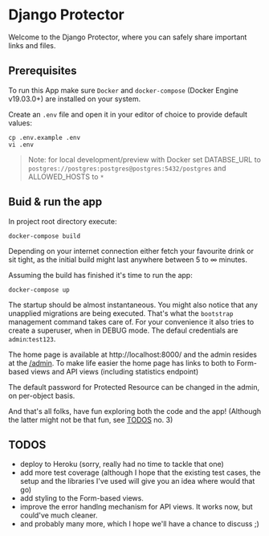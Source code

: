 # Django Protector

Welcome to the Django Protector, where you can safely share important links and files.

## Prerequisites

To run this App make sure `Docker` and `docker-compose` (Docker Engine v19.03.0+) are installed on your system.

Create an `.env` file and open it in your editor of choice to provide default values:

```shell
cp .env.example .env
vi .env
```

> Note: for local development/preview with Docker set DATABSE_URL to `postgres://postgres:postgres@postgres:5432/postgres` and ALLOWED_HOSTS to `*`


## Buid & run the app

In project root directory execute:

```shell
docker-compose build
```

Depending on your internet connection either fetch your favourite drink or sit tight, as the initial build might last anywhere between
5 to ∞ minutes.

Assuming the build has finished it's time to run the app:
```shell
docker-compose up
```

The startup should be almost instantaneous. You might also notice that any unapplied migrations are being executed. That's what the `bootstrap` management command takes care of. For your convenience it also tries to create a superuser, when in DEBUG mode. The defaul credentials are `admin`:`test123`.

The home page is available at http://localhost:8000/ and the admin resides at the [/admin](http://localhost:8000/admin).
To make life easier the home page has links to both to Form-based views and API views (including statistics endpoint)

The default password for Protected Resource can be changed in the admin, on per-object basis.

And that's all folks, have fun exploring both the code and the app! (Although the latter might not be that fun, see [TODOS](#todos) no. 3)

## TODOS
- deploy to Heroku (sorry, really had no time to tackle that one)
- add more test coverage (although I hope that the existing test cases, the setup and the libraries I've used will give you an idea where would that go)
- add styling to the Form-based views.
- improve the error handlng mechanism for API views. It works now, but could've much cleaner.
- and probably many more, which I hope we'll have a chance to discuss ;)
